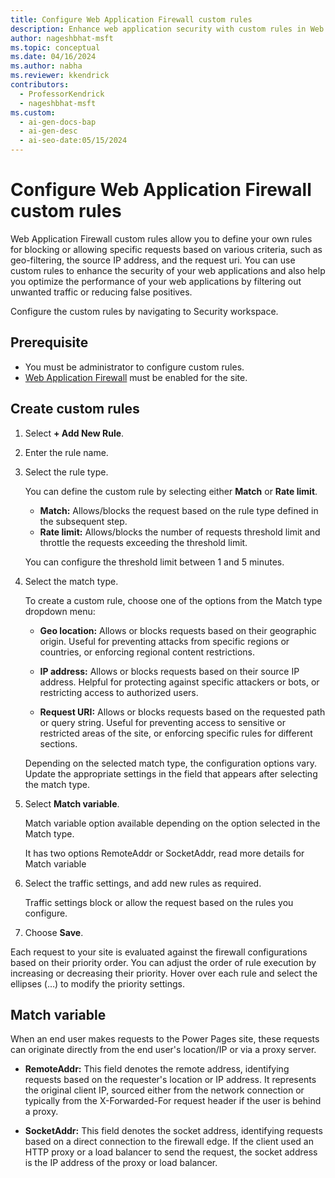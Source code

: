 ```yaml
---
title: Configure Web Application Firewall custom rules
description: Enhance web application security with custom rules in Web Application Firewall, which allows blocking or allowing specific requests based on set criteria.
author: nageshbhat-msft
ms.topic: conceptual
ms.date: 04/16/2024
ms.author: nabha
ms.reviewer: kkendrick
contributors:
  - ProfessorKendrick
  - nageshbhat-msft
ms.custom:
  - ai-gen-docs-bap
  - ai-gen-desc
  - ai-seo-date:05/15/2024
---
```

# Configure Web Application Firewall custom rules

Web Application Firewall custom rules allow you to define your own rules for blocking or allowing specific requests based on various criteria, such as geo-filtering, the source IP address, and the request uri. You can use custom rules to enhance the security of your web applications and also help you optimize the performance of your web applications by filtering out unwanted traffic or reducing false positives. 

Configure the custom rules by navigating to Security workspace. 

## Prerequisite 

- You must be administrator to configure custom rules. 
- [Web Application Firewall](web-application-firewall.md) must be enabled for the site. 

## Create custom rules
 
1. Select **+ Add New Rule**. 

1. Enter the rule name.

1. Select the rule type.

    You can define the custom rule by selecting either **Match** or **Rate limit**. 

    - **Match:** Allows/blocks the request based on the rule type defined in the subsequent step.
    - **Rate limit:** Allows/blocks the number of requests threshold limit and throttle the requests exceeding the threshold limit.
    
    You can configure the threshold limit between 1 and 5 minutes.

1. Select the match type.

    To create a custom rule, choose one of the options from the Match type dropdown menu: 
    
    - **Geo location:** Allows or blocks requests based on their geographic origin. Useful for preventing attacks from specific regions or countries, or enforcing regional content restrictions. 
    
    - **IP address:** Allows or blocks requests based on their source IP address. Helpful for protecting against specific attackers or bots, or restricting access to authorized users. 
    
    - **Request URI:** Allows or blocks requests based on the requested path or query string. Useful for preventing access to sensitive or restricted areas of the site, or enforcing specific rules for different sections. 

    Depending on the selected match type, the configuration options vary. Update the appropriate settings in the field that appears after selecting the match type. 

1. Select **Match variable**. 

    Match variable option available depending on the option selected in the Match type.  
    
    It has two options RemoteAddr or SocketAddr, read more details for Match variable 

1. Select the traffic settings, and add new rules as required. 

    Traffic settings block or allow the request based on the rules you configure.

1. Choose **Save**. 

Each request to your site is evaluated against the firewall configurations based on their priority order. You can adjust the order of rule execution by increasing or decreasing their priority. Hover over each rule and select the ellipses (…) to modify the priority settings. 

## Match variable 

When an end user makes requests to the Power Pages site, these requests can originate directly from the end user's location/IP or via a proxy server.  

- **RemoteAddr:** This field denotes the remote address, identifying requests based on the requester's location or IP address. It represents the original client IP, sourced either from the network connection or typically from the X-Forwarded-For request header if the user is behind a proxy. 

- **SocketAddr:** This field denotes the socket address, identifying requests based on a direct connection to the firewall edge. If the client used an HTTP proxy or a load balancer to send the request, the socket address is the IP address of the proxy or load balancer. 
